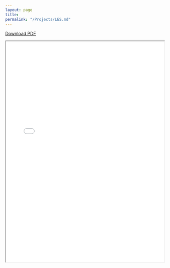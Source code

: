```yaml
---
layout: page
title: 
permalink: "/Projects/LES.md"
---
```

<a href="/assets/APSA2019RickertWaterburyMoy.pdf">Download PDF</a>

<div style="width: 100%; height:700">
<iframe src="/assets/APSA2019RickertWaterburyMoy.pdf" width="100%" height="700">
This browser does not support PDFs. Please download the PDF to view it: <a href="/assets/APSA2019RickertWaterburyMoy.pdf">Download PDF</a>
</iframe>
</div>


